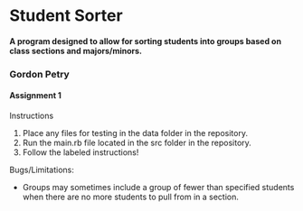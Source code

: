 # Student Sorter
#### A program designed to allow for sorting students into groups based on class sections and majors/minors.

### Gordon Petry
#### Assignment 1

Instructions
1. Place any files for testing in the data folder in the repository.
2. Run the main.rb file located in the src folder in the repository.
3. Follow the labeled instructions!

Bugs/Limitations:
* Groups may sometimes include a group of fewer than specified students when there are no more students to pull from in a section.
